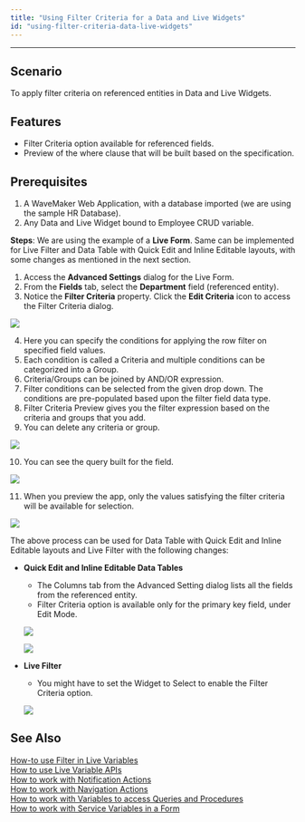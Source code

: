 ```yaml
---
title: "Using Filter Criteria for a Data and Live Widgets"
id: "using-filter-criteria-data-live-widgets"
---
```

---

## Scenario

To apply filter criteria on referenced entities in Data and Live Widgets. 

## Features

- Filter Criteria option available for referenced fields.
- Preview of the where clause that will be built based on the specification.

## Prerequisites

1. A WaveMaker Web Application, with a database imported (we are using the sample HR Database).
2. Any Data and Live Widget bound to Employee CRUD variable.

**Steps**: We are using the example of a **Live Form**. Same can be implemented for Live Filter and Data Table with Quick Edit and Inline Editable layouts, with some changes as mentioned in the next section.

1. Access the **Advanced Settings** dialog for the Live Form.
2. From the **Fields** tab, select the **Department** field (referenced entity).
3. Notice the **Filter Criteria** property. Click the **Edit Criteria** icon to access the Filter Criteria dialog. 

[![](/learn/assets/liveform_filtercriteria1.png)](/learn/assets/liveform_filtercriteria1.png)


4. Here you can specify the conditions for applying the row filter on specified field values.
5. Each condition is called a Criteria and multiple conditions can be categorized into a Group.
6. Criteria/Groups can be joined by AND/OR expression.
7. Filter conditions can be selected from the given drop down. The conditions are pre-populated based upon the filter field data type.
8. Filter Criteria Preview gives you the filter expression based on the criteria and groups that you add.
9. You can delete any criteria or group. 

[![](/learn/assets/liveform_filterfields.png)](/learn/assets/liveform_filterfields.png)

10. You can see the query built for the field. 

[![](/learn/assets/liveform_filtercriteria.png)](/learn/assets/liveform_filtercriteria.png)

11. When you preview the app, only the values satisfying the filter criteria will be available for selection. 

[![](/learn/assets/liveform_filtercriteria_run.png)](/learn/assets/liveform_filtercriteria_run.png)

The above process can be used for Data Table with Quick Edit and Inline Editable layouts and Live Filter with the following changes:

- **Quick Edit and Inline Editable Data Tables**
    
    - The Columns tab from the Advanced Setting dialog lists all the fields from the referenced entity.
    - Filter Criteria option is available only for the primary key field, under Edit Mode.
    
    [![](/learn/assets/datatable_filtercriteria1.png)](/learn/assets/datatable_filtercriteria1.png) 
    
    [![](/learn/assets/datatable_filtercriteria2.png)](/learn/assets/datatable_filtercriteria2.png)

- **Live Filter**
    
    - You might have to set the Widget to Select to enable the Filter Criteria option.
    
    [![](/learn/assets/livefilter_filtercriteria.png)](/learn/assets/livefilter_filtercriteria.png)

## See Also

[How-to use Filter in Live Variables](/learn/how-tos/using-filter-conditions-variable/)  
[How to use Live Variable APIs](/learn/how-tos/using-live-variable-apis/)  
[How to work with Notification Actions](/learn/how-tos/using-notification-actions/)  
[How to work with Navigation Actions](/learn/how-tos/using-navigation-action/)  
[How to work with Variables to access Queries and Procedures](/learn/how-tos/using-variables-queries-procedure/)  
[How to work with Service Variables in a Form](/learn/how-tos/using-service-variable-form/)  
